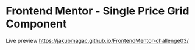 # Frontend Mentor - Single Price Grid Component

Live preview https://jakubmagac.github.io/FrontendMentor-challenge03/
